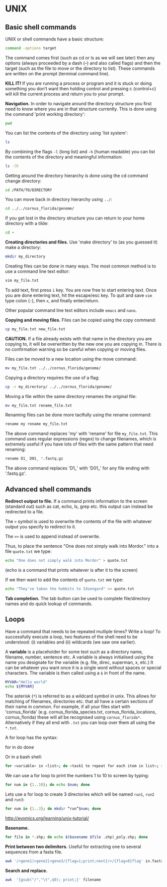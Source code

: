 # UNIX

## Basic shell commands

UNIX or shell commands have a basic structure:

```bash
command -options target
```

The command comes first (such as cd or ls as we will see later) then any options (always proceeded by a dash (–) and also called flags) and then the target (such as the file to move or the directory to list). These commands are written on the prompt (terminal command line).

__KILL IT!__ If you are running a process or program and it is stuck or doing something you don’t want then holding control and pressing c (control+c) will kill the current process and return you to your prompt.

__Navigation.__ In order to navigate around the directory structure you first need to know where you are in that structure currently. This is done using the command 'print working directory':

```bash
pwd
```

You can list the contents of the directory using 'list system':

```bash
ls
```

By combining the flags `-l` (long list) and `-h` (human readable) you can list the contents of the directory and meaningful information:

```bash
ls -lh
```

Getting around the directory hierarchy is done using the cd command change directory:

```bash
cd /PATH/TO/DIRECTORY
```

You can move back in directory hierarchy using `../`:

```bash
cd ../../cornus_florida/genome/
```

If you get lost in the directory structure you can return to your home directory with a tilde:

```bash
cd ~
```

__Creating directories and files.__ Use 'make directory' to (as you guessed it) make a directory:

```bash
mkdir my_directory
```

Creating files can be done in many ways. The most common method is to use a command line text editor:

```bash
vim my_file.txt
```

To add text, first press `i` key. You are now free to start entering text. Once you are done entering text, hit the escape/esc key. To quit and save `vim` type colon (`:`), then `x`, and finally enter/return.

Other popular command line text editors include `emacs` and `nano`.

__Copying and moving files.__ Files can be copied using the copy command:

```bash
cp my_file.txt new_file.txt
```

__CAUTION.__ If a file already exists with that name in the directory you are copying to, it will be overwritten by the new one you are copying in. There is no confirmation warning so be careful when copying or moving files.

Files can be moved to a new location using the move command:

```bash
mv my_file.txt ../../cornus_florida/genome/
```

Copying a directory requires the use of a flag:

```bash
cp -r my_directory/ ../../cornus_florida/genome/
```

Moving a file within the same directory renames the original file:

```bash
mv my_file.txt rename_file.txt
```

Renaming files can be done more tactfully using the rename command:

```bash
rename my rename my_file.txt
```

The above command replaces 'my' with 'rename' for file `my_file.txt`. This command uses regular expressions (regex) to change filenames, which is extremely useful if you have lots of files with the same pattern that need renaming:

```bash
rename D1_ D01_ *.fastq.gz
```

The above command replaces 'D1_' with 'D01_' for any file ending with '.fastq.gz'.

## Advanced shell commands

__Redirect output to file.__ If a command prints information to the screen (standard out) such as cat, echo, ls, grep etc. this output can instead be redirected to a file.

The `>` symbol is used to overwrite the contents of the file with whatever output you specify to redirect to it.

The `>>` is used to append instead of overwrite.

Thus, to place the sentence "One does not simply walk into Mordor." into a file `quote.txt` we type:

```bash
echo "One does not simply walk into Mordor" > quote.txt
```

(echo is a command that prints whatever is after it to the screen)

If we then want to add the contents of `quote.txt` we type:

```bash
echo "They've taken the hobbits to Idsengard" >> quote.txt
```

__Tab completion.__ The tab button can be used to complete file/directory names and do quick lookup of commands.

## Loops

Have a command that needs to be repeated mutliple times? Write a loop! To successfully execute a loop, two features of the shell need to be understood: (i) variables and (ii) wildcards (we saw one earlier).

A __variable__ is a placeholder for some text such as a directory name, filename, number, sentence etc. A variable is always initialised using the name you designate for the variable (e.g. file, direc, superman, x, etc.) It can be whatever you want once it is a single word without spaces or special characters. The variable is then called using a `$` in front of the name.

```bash
MYVAR="Hello world"
echo ${MYVAR}
```

The asterisk (`*`) is referred to as a wildcard symbol in unix. This allows for matching of filenames, directories etc. that all have a certain sections of their name in common. For example, if all your files start with 'cornus_florida' (e.g. cornus_florida_species.txt, cornus_florida_locations, cornus_florida) these will all be recognised using `cornus_florida*`. Alternatively if they all end with `.txt` you can loop over them all using the `*.txt`.

A for loop has the syntax:

for <variable> in <list>
do
<task1 to repeat for each item in list>
<task2 to repeat for each item in list>
<task3 to repeat for each item in list>
done

Or in a bash shell:

```bash
for <variable> in <list>; do <task1 to repeat for each item in list>; <task2 to repeat for each item in list>; <task3 to repeat for each item in list>done
```

We can use a for loop to print the numbers 1 to 10 to screen by typing:

```bash
for num in {1..10}; do echo $num; done
```

Lets use a for loop to create 3 directories which will be named `run1`, `run2` and `run3`:

```bash
for num in {1..3}; do mkdir “run”$num; done
```

http://evomics.org/learning/unix-tutorial/

__Basename.__

```bash
for file in *.shp; do echo $(basename $file .shp)_poly.shp; done
```

__Print between two delimiters.__ Useful for extracting one to several sequences from a fasta file.

```bash
awk '/>gene1|>gene2|>gene3/{flag=1;print;next}/>/{flag=0}flag' in.fasta > out.fasta
```

__Search and replace.__

```bash
awk  '{gsub("/","\t",$0); print;}' filename
```
